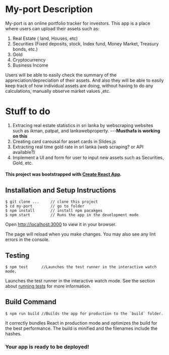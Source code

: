 # My-port Description
My-port is an online portfolio tracker for investors. This app is a place where users can upload their assets such as:
1) Real Estate ( land, Houses, etc)
2) Securities (Fixed deposits, stock, Index fund, Money Market, Treasury bonds, etc.)
3) Gold
4) Cryptocurrency
5) Business Income

Users will be able to easily check the summary of the appreciation/depreciation of their assets. And also they will be able to easily keep track of how individual assets are doing, without having to do any calculations, manually observe market values ,etc. 

# Stuff to do
1) Extracing real estate statistics in sri lanka by webscraping websites such as ikman, patpat, and lankawebproperty. ---**Musthafa is working on this**
2) Creating card carousal for asset cards in Slides.js
3) Extracting real time gold rate in sri lanka (web scraping? or API available?)
4) Implement a UI and form for user to input new assets such as Securities, Gold, etc. 


#### This project was bootstrapped with [Create React App](https://github.com/facebook/create-react-app).

## Installation and Setup Instructions

```terminal
$ git clone ...     // clone this project
$ cd my-port        // go to folder
$ npm install       // install npm pacakges
$ npm start         // Runs the app in the development mode
```
Open [http://localhost:3000](http://localhost:3000) to view it in your browser.

The page will reload when you make changes.
You may also see any lint errors in the console.

## Testing
```terminal
$ npm test      //Launches the test runner in the interactive watch mode.
```
Launches the test runner in the interactive watch mode.
See the section about [running tests](https://facebook.github.io/create-react-app/docs/running-tests) for more information.

## Build Command
```terminal
$ npm run build //Builds the app for production to the `build` folder.
```
It correctly bundles React in production mode and optimizes the build for the best performance.
The build is minified and the filenames include the hashes.

### Your app is ready to be deployed!
